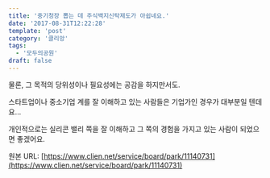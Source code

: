 ```yaml
---
title: '중기청장 뽑는 데 주식백지신탁제도가 아쉽네요.'
date: '2017-08-31T12:22:28'
template: 'post'
category: '클리앙'
tags: 
  - '모두의공원'
draft: false
---
```


물론, 그 목적의 당위성이나 필요성에는 공감을 하지만서도.

  

스타트업이나 중소기업 계를 잘 이해하고 있는 사람들은 기업가인 경우가 대부분일 텐데요...

  

개인적으로는 실리콘 밸리 쪽을 잘 이해하고 그 쪽의 경험을 가지고 있는 사람이 되었으면 좋겠어요.

원본 URL: [https://www.clien.net/service/board/park/11140731](https://www.clien.net/service/board/park/11140731)